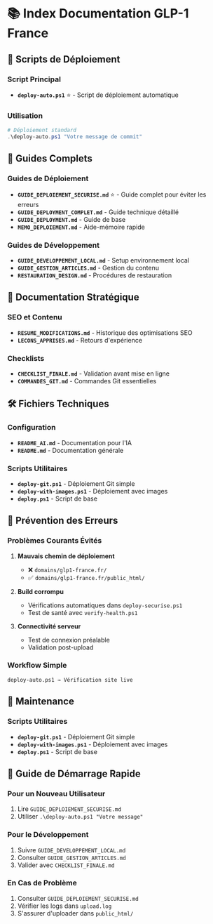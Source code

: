# 📚 Index Documentation GLP-1 France

## 🚀 Scripts de Déploiement

### Script Principal
- **`deploy-auto.ps1`** ⭐ - Script de déploiement automatique

### Utilisation
```powershell
# Déploiement standard
.\deploy-auto.ps1 "Votre message de commit"
```

## 📖 Guides Complets

### Guides de Déploiement
- **`GUIDE_DEPLOIEMENT_SECURISE.md`** ⭐ - Guide complet pour éviter les erreurs
- **`GUIDE_DEPLOYMENT_COMPLET.md`** - Guide technique détaillé
- **`GUIDE_DEPLOYMENT.md`** - Guide de base
- **`MEMO_DEPLOIEMENT.md`** - Aide-mémoire rapide

### Guides de Développement
- **`GUIDE_DEVELOPPEMENT_LOCAL.md`** - Setup environnement local
- **`GUIDE_GESTION_ARTICLES.md`** - Gestion du contenu
- **`RESTAURATION_DESIGN.md`** - Procédures de restauration

## 🎯 Documentation Stratégique

### SEO et Contenu
- **`RESUME_MODIFICATIONS.md`** - Historique des optimisations SEO
- **`LECONS_APPRISES.md`** - Retours d'expérience

### Checklists
- **`CHECKLIST_FINALE.md`** - Validation avant mise en ligne
- **`COMMANDES_GIT.md`** - Commandes Git essentielles

## 🛠️ Fichiers Techniques

### Configuration
- **`README_AI.md`** - Documentation pour l'IA
- **`README.md`** - Documentation générale

### Scripts Utilitaires
- **`deploy-git.ps1`** - Déploiement Git simple
- **`deploy-with-images.ps1`** - Déploiement avec images
- **`deploy.ps1`** - Script de base

## 🚨 Prévention des Erreurs

### Problèmes Courants Évités
1. **Mauvais chemin de déploiement**
   - ❌ `domains/glp1-france.fr/`
   - ✅ `domains/glp1-france.fr/public_html/`

2. **Build corrompu**
   - Vérifications automatiques dans `deploy-securise.ps1`
   - Test de santé avec `verify-health.ps1`

3. **Connectivité serveur**
   - Test de connexion préalable
   - Validation post-upload

### Workflow Simple
```
deploy-auto.ps1 → Vérification site live
```

## 🔧 Maintenance

### Scripts Utilitaires
- **`deploy-git.ps1`** - Déploiement Git simple
- **`deploy-with-images.ps1`** - Déploiement avec images
- **`deploy.ps1`** - Script de base

## 🎯 Guide de Démarrage Rapide

### Pour un Nouveau Utilisateur
1. Lire `GUIDE_DEPLOIEMENT_SECURISE.md`
2. Utiliser `.\deploy-auto.ps1 "Votre message"`

### Pour le Développement
1. Suivre `GUIDE_DEVELOPPEMENT_LOCAL.md`
2. Consulter `GUIDE_GESTION_ARTICLES.md`
3. Valider avec `CHECKLIST_FINALE.md`

### En Cas de Problème
1. Consulter `GUIDE_DEPLOIEMENT_SECURISE.md`
2. Vérifier les logs dans `upload.log`
3. S'assurer d'uploader dans `public_html/`